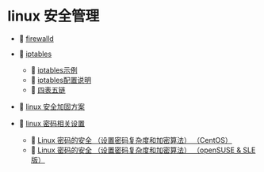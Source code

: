# linux 安全管理

* 📄 [firewalld](siyuan://blocks/20231110105237-htsujad)
* 📑 [iptables](siyuan://blocks/20231110105237-f3d4oum)

  * 📄 [iptables示例](siyuan://blocks/20240314194239-attjy4f)
  * 📄 [iptables配置说明](siyuan://blocks/20240426100632-7ewts48)
  * 📄 [四表五链](siyuan://blocks/20240426095345-fzsr45n)
* 📄 [linux 安全加固方案](siyuan://blocks/20240520173400-wiqrunn)
* 📑 [linux 密码相关设置](siyuan://blocks/20241217161050-va0jqgl)

  * 📄 [Linux 密码的安全 （设置密码复杂度和加密算法） （CentOS）](siyuan://blocks/20231124222426-bug01uu)
  * 📄 [Linux 密码的安全 （设置密码复杂度和加密算法） （openSUSE &amp; SLE 版）](siyuan://blocks/20231124222313-c4vclkc)

　　‍

　　‍

